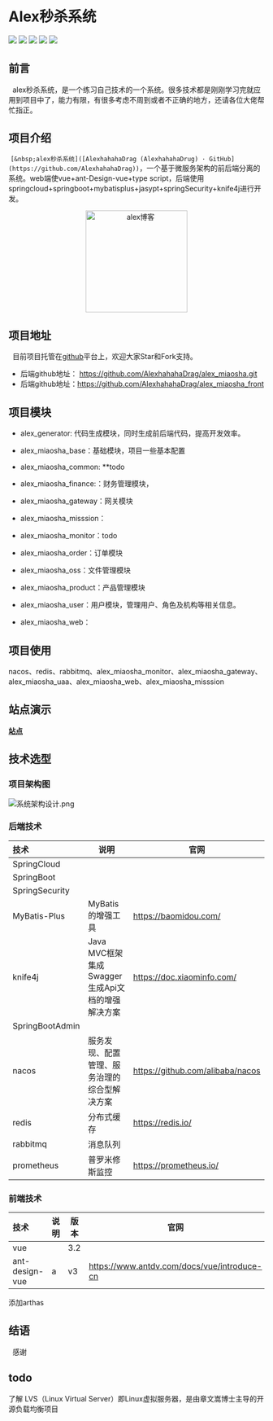 # **Alex秒杀系统**

<img src="https://img.shields.io/badge/license-Apache--2.0-blue" />
<img src="https://img.shields.io/badge/JDK-1.8%2B-green"/>
<img href="https://github.com/AlexhahahaDrag/alex_miaosha" src="https://img.shields.io/badge/springcloud-2021.0.3-green"/>
<img src="https://img.shields.io/badge/springboot-2.7.2-green" href="https://github.com/AlexhahahaDrag/alex_miaosha"/>
<img src="https://img.shields.io/badge/knife4j-3.0.3-green"/>

## 前言

&nbsp;&nbsp;alex秒杀系统，是一个练习自己技术的一个系统。很多技术都是刚刚学习完就应用到项目中了，能力有限，有很多考虑不周到或者不正确的地方，还请各位大佬帮忙指正。

## **项目介绍**

&nbsp;`[&nbsp;alex秒杀系统]([AlexhahahaDrag (AlexhahahaDrug) · GitHub](https://github.com/AlexhahahaDrag))`，一个基于微服务架构的前后端分离的系统。web端使vue+ant-Design-vue+type script，后端使用springcloud+springboot+mybatisplus+jasypt+springSecurity+knife4j进行开发。

<p align="center">
    <a href="https://github.com/AlexhahahaDrag/alex_miaosha">
        <img src=".\doc\img\favicon.ico" alt="alex博客" style="width:200px;height:200px">
        </img>
    </a>
</p>

## **项目地址**

&nbsp;&nbsp;目前项目托管在[github](https://github.com/AlexhahahaDrag/alex_miaosha.git)平台上，欢迎大家Star和Fork支持。

- 后端github地址： https://github.com/AlexhahahaDrag/alex_miaosha.git
- 后端github地址：https://github.com/AlexhahahaDrag/alex_miaosha_front

## **项目模块**

+ alex_generator: 代码生成模块，同时生成前后端代码，提高开发效率。

+ alex_miaosha_base：基础模块，项目一些基本配置

+ alex_miaosha_common: **todo

+ alex_miaosha_finance:：财务管理模块，

+ alex_miaosha_gateway：网关模块

+ alex_miaosha_misssion：

+ alex_miaosha_monitor：todo

+ alex_miaosha_order：订单模块

+ alex_miaosha_oss：文件管理模块

+ alex_miaosha_product：产品管理模块

+ alex_miaosha_user：用户模块，管理用户、角色及机构等相关信息。

+ alex_miaosha_web：

## 项目使用

nacos、redis、rabbitmq、alex_miaosha_monitor、alex_miaosha_gateway、alex_miaosha_uaa、alex_miaosha_web、alex_miaosha_misssion

## 站点演示

[**站点**](http://mjzp.xyz)

## 技术选型

### 项目架构图

![系统架构设计.png](C:\Users\majf\Desktop\系统架构设计.png)

### 后端技术

| 技术              | 说明                                | 官网                               |
|:--------------- | --------------------------------- | -------------------------------- |
| SpringCloud     |                                   |                                  |
| SpringBoot      |                                   |                                  |
| SpringSecurity  |                                   |                                  |
| MyBatis-Plus    | MyBatis的增强工具                      | https://baomidou.com/            |
| knife4j         | Java MVC框架集成Swagger生成Api文档的增强解决方案 | https://doc.xiaominfo.com/       |
| SpringBootAdmin |                                   |                                  |
| nacos           | 服务发现、配置管理、服务治理的综合型解决方案            | https://github.com/alibaba/nacos |
| redis           | 分布式缓存                             | https://redis.io/                |
| rabbitmq        | 消息队列                              |                                  |
| prometheus      | 普罗米修斯监控                           | https://prometheus.io/           |

### 前端技术

| 技术             | 说明  | 版本  | 官网                                          |
|:-------------- | --- | --- | ------------------------------------------- |
| vue            |     | 3.2 |                                             |
| ant-design-vue | a   | v3  | https://www.antdv.com/docs/vue/introduce-cn |

添加arthas

## 结语

&nbsp;&nbsp;感谢

## todo

了解 LVS（Linux Virtual Server）即Linux虚拟服务器，是由章文嵩博士主导的开源负载均衡项目